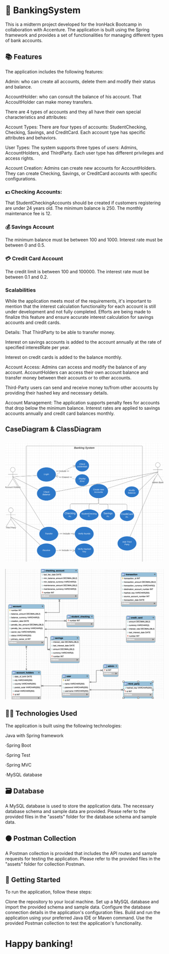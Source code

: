 # :bank: BankingSystem

This is a midterm project developed for the IronHack Bootcamp in collaboration with Accenture. The application is built using the Spring framework and provides a set of functionalities for managing different types of bank accounts.

## :books: Features
The application includes the following features:

Admin: who can create all accounts, delete them and modify their status and balance.

AccountHolder: who can consult the balance of his account. That AccoultHolder can make money transfers.

There are 4 types of accounts and they all have their own special characteristics and attributes:

Account Types: There are four types of accounts: StudentChecking, Checking, Savings, and CreditCard. Each account type has specific attributes and behaviors.

User Types: The system supports three types of users: Admins, AccountHolders, and ThirdParty. Each user type has different privileges and access rights.

Account Creation: Admins can create new accounts for AccountHolders. They can create Checking, Savings, or CreditCard accounts with specific configurations.

### :dollar: Checking Accounts:
That StudentCheckingAccounts should be created if customers registering are under 24 years old.
The minimum balance is 250.
The monthly maintenance fee is 12.

### :moneybag: Savings Account
The minimum balance must be between 100 and 1000.
Interest rate must be between 0 and 0.5.

### :credit_card: Credit Card Account
The credit limit is between 100 and 100000.
The interest rate must be between 0.1 and 0.2.

### Scalabilities
While the application meets most of the requirements, it's important to mention that the interest calculation functionality for each account is still under development and not fully completed. Efforts are being made to finalize this feature and ensure accurate interest calculation for savings accounts and credit cards.

Details:
That ThirdParty to be able to transfer money.

Interest on savings accounts is added to the account annually at the rate of specified interestRate per year. 

Interest on credit cards is added to the balance monthly.

Account Access: Admins can access and modify the balance of any account. AccountHolders can access their own account balance and transfer money between their accounts or to other accounts.

Third-Party users can send and receive money to/from other accounts by providing their hashed key and necessary details.

Account Management: The application supports penalty fees for accounts that drop below the minimum balance. Interest rates are applied to savings accounts annually and credit card balances monthly.

##  CaseDiagram & ClassDiagram
![CaseD.png](assets%2FCaseD.png)
------------------------------------------------------------------------
![ClassD.png](assets%2FClassD.png)
## :woman_technologist: Technologies Used
The application is built using the following technologies:

Java with Spring framework

·Spring Boot

·Spring Test

·Spring MVC

·MySQL database

## :card_file_box: Database
A MySQL database is used to store the application data. The necessary database schema and sample data are provided.
Please refer to the provided files in the "assets" folder for the database schema and sample data.

## :orange_circle: Postman Collection
A Postman collection is provided that includes the API routes and sample requests for testing the application.
Please refer to the provided files in the "assets" folder for collection Postman.

## :pushpin: Getting Started
To run the application, follow these steps:

Clone the repository to your local machine.
Set up a MySQL database and import the provided schema and sample data.
Configure the database connection details in the application's configuration files.
Build and run the application using your preferred Java IDE or Maven command.
Use the provided Postman collection to test the application's functionality.

# Happy banking!
